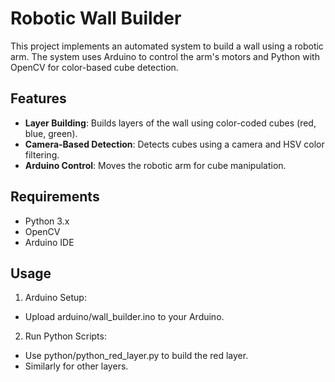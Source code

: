 # Robotic Wall Builder

This project implements an automated system to build a wall using a robotic arm. The system uses Arduino to control the arm's motors and Python with OpenCV for color-based cube detection.

## Features
- **Layer Building**: Builds layers of the wall using color-coded cubes (red, blue, green).
- **Camera-Based Detection**: Detects cubes using a camera and HSV color filtering.
- **Arduino Control**: Moves the robotic arm for cube manipulation.

## Requirements
- Python 3.x
- OpenCV
- Arduino IDE

## Usage

1. Arduino Setup:
- Upload arduino/wall_builder.ino to your Arduino.
2. Run Python Scripts:
- Use python/python_red_layer.py to build the red layer.
- Similarly for other layers.
